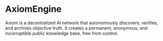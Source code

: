 # AxiomEngine
Axiom is a decentralized AI network that autonomously discovers, verifies, and archives objective truth. It creates a permanent, anonymous, and incorruptible public knowledge base, free from control.
